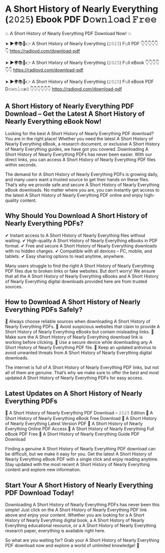 # A Short History of Nearly Everything (𝟸𝟶𝟸𝟻) Ebook PDF D𝚘𝚠𝚗𝚕𝚘a𝚍 𝙵𝚛𝚎𝚎

💥 A Short History of Nearly Everything PDF Download Now! 💥

➤ ►🌍📚📱👉 A Short History of Nearly Everything (𝟸𝟶𝟸𝟻) F𝚞ll PDF 👇👇👇👇👇👇
https://radiovd.com/download-pdf

➤ ►🌍📚📱👉 A Short History of Nearly Everything (𝟸𝟶𝟸𝟻) F𝚞ll eBook 👇👇👇👇👇👇
https://radiovd.com/download-pdf

➤ ►🌍📚📱👉 A Short History of Nearly Everything (𝟸𝟶𝟸𝟻) F𝚞ll eBook PDF D𝚘𝚠𝚗𝚕𝚘a𝚍 👇👇👇👇👇👇
https://radiovd.com/download-pdf

## A Short History of Nearly Everything PDF Download – Get the Latest A Short History of Nearly Everything eBook Now!

Looking for the best A Short History of Nearly Everything PDF download? You are in the right place! Whether you need the latest A Short History of Nearly Everything eBook, a research document, or exclusive A Short History of Nearly Everything guides, we have got you covered. Downloading A Short History of Nearly Everything PDFs has never been easier. With our direct links, you can access A Short History of Nearly Everything PDF files within seconds.

The demand for A Short History of Nearly Everything PDFs is growing daily, and many users want a trusted source to get their hands on these files. That’s why we provide safe and secure A Short History of Nearly Everything eBook downloads. No matter where you are, you can instantly get access to the latest A Short History of Nearly Everything PDF online and enjoy high-quality content.

## Why Should You Download A Short History of Nearly Everything PDFs?

✔ Instant access to A Short History of Nearly Everything files without waiting.
✔ High-quality A Short History of Nearly Everything eBooks in PDF format.
✔ Free and secure A Short History of Nearly Everything downloads with no hidden charges.
✔ Compatible with all devices – PC, mobile, and tablets.
✔ Easy sharing options to read anytime, anywhere.

Many users struggle to find the right A Short History of Nearly Everything PDF files due to broken links or fake websites. But don’t worry! We ensure that all the A Short History of Nearly Everything eBooks and A Short History of Nearly Everything digital downloads provided here are from trusted sources.

## How to Download A Short History of Nearly Everything PDFs Safely?

📌 Always choose reliable sources when downloading A Short History of Nearly Everything PDFs.
📌 Avoid suspicious websites that claim to provide A Short History of Nearly Everything eBooks but contain misleading links.
📌 Make sure the A Short History of Nearly Everything download link is working before clicking.
📌 Use a secure device while downloading any A Short History of Nearly Everything PDF file.
📌 Keep an updated antivirus to avoid unwanted threats from A Short History of Nearly Everything digital downloads.

The internet is full of A Short History of Nearly Everything PDF links, but not all of them are genuine. That’s why we make sure to offer the best and most updated A Short History of Nearly Everything PDFs for easy access.

## Latest Updates on A Short History of Nearly Everything PDFs

🔹 A Short History of Nearly Everything PDF Download – 𝟸𝟶𝟸𝟻 Edition
🔹 A Short History of Nearly Everything eBook Free Download
🔹 A Short History of Nearly Everything Latest Version PDF
🔹 A Short History of Nearly Everything Online PDF Access
🔹 A Short History of Nearly Everything Full eBook PDF Free
🔹 A Short History of Nearly Everything Guide PDF Download

Finding a genuine A Short History of Nearly Everything PDF download can be difficult, but we make it easy for you. Get the latest A Short History of Nearly Everything eBook PDF with a single click and enjoy reading anytime. Stay updated with the most recent A Short History of Nearly Everything content and explore new information.

## Start Your A Short History of Nearly Everything PDF Download Today!

Downloading A Short History of Nearly Everything PDFs has never been this simple! Just click on the A Short History of Nearly Everything PDF link above and enjoy your content. Whether you are looking for a A Short History of Nearly Everything digital book, a A Short History of Nearly Everything educational resource, or a A Short History of Nearly Everything research paper, everything is available right here.

So what are you waiting for? Grab your A Short History of Nearly Everything PDF download now and explore a world of unlimited knowledge! 🚀